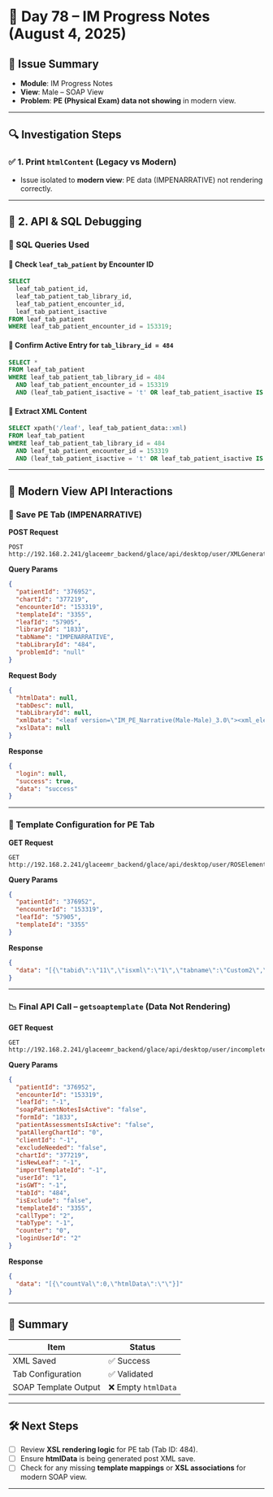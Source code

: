 # 📘 Day 78 – IM Progress Notes (August 4, 2025)

## 📝 Issue Summary

* **Module**: IM Progress Notes
* **View**: Male – SOAP View
* **Problem**: **PE (Physical Exam) data not showing** in modern view.

---

## 🔍 Investigation Steps

### ✅ 1. Print `htmlContent` (Legacy vs Modern)

* Issue isolated to **modern view**: PE data (IMPENARRATIVE) not rendering correctly.

---

## 🔁 2. API & SQL Debugging

### 📌 SQL Queries Used

#### 🔸 Check `leaf_tab_patient` by Encounter ID

```sql
SELECT 
  leaf_tab_patient_id,
  leaf_tab_patient_tab_library_id,
  leaf_tab_patient_encounter_id,
  leaf_tab_patient_isactive
FROM leaf_tab_patient 
WHERE leaf_tab_patient_encounter_id = 153319;
```

#### 🔸 Confirm Active Entry for `tab_library_id = 484`

```sql
SELECT * 
FROM leaf_tab_patient
WHERE leaf_tab_patient_tab_library_id = 484
  AND leaf_tab_patient_encounter_id = 153319
  AND (leaf_tab_patient_isactive = 't' OR leaf_tab_patient_isactive IS NULL);
```

#### 🔸 Extract XML Content

```sql
SELECT xpath('/leaf', leaf_tab_patient_data::xml)
FROM leaf_tab_patient
WHERE leaf_tab_patient_tab_library_id = 484
  AND leaf_tab_patient_encounter_id = 153319
  AND (leaf_tab_patient_isactive = 't' OR leaf_tab_patient_isactive IS NULL);
```

---

## 📡 Modern View API Interactions

### 🔄 Save PE Tab (IMPENARRATIVE)

**POST Request**

```
POST http://192.168.2.241/glaceemr_backend/glace/api/desktop/user/XMLGeneration/saveXMLTab
```

**Query Params**

```json
{
  "patientId": "376952",
  "chartId": "377219",
  "encounterId": "153319",
  "templateId": "3355",
  "leafId": "57905",
  "libraryId": "1833",
  "tabName": "IMPENARRATIVE",
  "tabLibraryId": "484",
  "problemId": "null"
}
```

**Request Body**

```json
{
  "htmlData": null,
  "tabDesc": null,
  "tabLibraryId": null,
  "xmlData": "<leaf version=\"IM_PE_Narrative(Male-Male)_3.0\"><xml_element3_IMPENARRATIVE heading=\"\">1</xml_element3_IMPENARRATIVE></leaf>!!! !!! !!!",
  "xslData": null
}
```

**Response**

```json
{
  "login": null,
  "success": true,
  "data": "success"
}
```

---

### 📄 Template Configuration for PE Tab

**GET Request**

```
GET http://192.168.2.241/glaceemr_backend/glace/api/desktop/user/ROSElements/templateConf
```

**Query Params**

```json
{
  "patientId": "376952",
  "encounterId": "153319",
  "leafId": "57905",
  "templateId": "3355"
}
```

**Response**

```json
{
  "data": "[{\"tabid\":\"11\",\"isxml\":\"1\",\"tabname\":\"Custom2\",\"leaftabid\":\"484\",\"xmltype\":\"1\",\"taborder\":\"0\",\"tabtype\":\"-1\",\"iscodified\":\"0\",\"leaftabdesc\":\"[#text: IMPENARRATIVE]\"}]"
}
```

---

### 📉 Final API Call – `getsoaptemplate` (Data Not Rendering)

**GET Request**

```
GET http://192.168.2.241/glaceemr_backend/glace/api/desktop/user/incompletecharts/getsoaptemplate
```

**Query Params**

```json
{
  "patientId": "376952",
  "encounterId": "153319",
  "leafId": "-1",
  "soapPatientNotesIsActive": "false",
  "formId": "1833",
  "patientAssessmentsIsActive": "false",
  "patAllergChartId": "0",
  "clientId": "-1",
  "excludeNeeded": "false",
  "chartId": "377219",
  "isNewLeaf": "-1",
  "importTemplateId": "-1",
  "userId": "1",
  "isGWT": "-1",
  "tabId": "484",
  "isExclude": "false",
  "templateId": "3355",
  "callType": "2",
  "tabType": "-1",
  "counter": "0",
  "loginUserId": "2"
}
```

**Response**

```json
{
  "data": "[{\"countVal\":0,\"htmlData\":\"\"}]"
}
```

---

## 📌 Summary

| Item                 | Status             |
| -------------------- | ------------------ |
| XML Saved            | ✅ Success          |
| Tab Configuration    | ✅ Validated        |
| SOAP Template Output | ❌ Empty `htmlData` |

---

## 🛠️ Next Steps

* [ ] Review **XSL rendering logic** for PE tab (Tab ID: 484).
* [ ] Ensure **htmlData** is being generated post XML save.
* [ ] Check for any missing **template mappings** or **XSL associations** for modern SOAP view.

---
